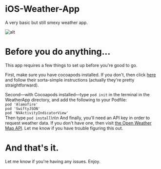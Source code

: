 # iOS-Weather-App
A very basic but still smexy weather app.

![alt](./WeatherAppDemo.gif)
# Before you do anything...
This app requires a few things to set up before you're good to go.

First, make sure you have cocoapods installed.  If you don't, then click [here](https://cocoapods.org/) and follow their sorta-simple instructions (actually they're pretty straightforward).

Second—with Cocoapods installed—type `pod init` in the terminal in the WeatherApp directory, and add the following to your Podfile:  
`pod 'Alamofire'`\
 `pod 'SwiftyJSON'`\
 `pod 'NVActivityIndicatorView'`    
 Then type `pod install`\n\n
And finally, you'll need an API key in order to request weather data.  If you don't have one, then visit [the Open Weather Map API](https://openweathermap.org/api).  Let me know if you have trouble figuring this out.

# And that's it.
Let me know if you're having any issues.  Enjoy.
